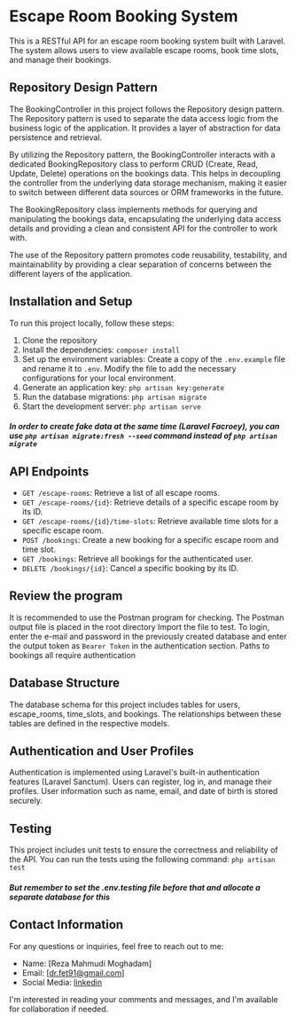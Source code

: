 # Escape Room Booking System

This is a RESTful API for an escape room booking system built with Laravel. The system allows users to view available escape rooms, book time slots, and manage their bookings.

## Repository Design Pattern

The BookingController in this project follows the Repository design pattern. The Repository pattern is used to separate the data access logic from the business logic of the application. It provides a layer of abstraction for data persistence and retrieval.

By utilizing the Repository pattern, the BookingController interacts with a dedicated BookingRepository class to perform CRUD (Create, Read, Update, Delete) operations on the bookings data. This helps in decoupling the controller from the underlying data storage mechanism, making it easier to switch between different data sources or ORM frameworks in the future.

The BookingRepository class implements methods for querying and manipulating the bookings data, encapsulating the underlying data access details and providing a clean and consistent API for the controller to work with.

The use of the Repository pattern promotes code reusability, testability, and maintainability by providing a clear separation of concerns between the different layers of the application.

## Installation and Setup

To run this project locally, follow these steps:

1. Clone the repository
2. Install the dependencies: `composer install`
3. Set up the environment variables: Create a copy of the `.env.example` file and rename it to `.env`. Modify the file to add the necessary configurations for your local environment.
4. Generate an application key: `php artisan key:generate`
5. Run the database migrations: `php artisan migrate`
6. Start the development server: `php artisan serve`
##### In order to create fake data at the same time (Laravel Facroey), you can use `php artisan migrate:fresh --seed` command instead of `php artisan migrate`
## API Endpoints

- `GET /escape-rooms`: Retrieve a list of all escape rooms.
- `GET /escape-rooms/{id}`: Retrieve details of a specific escape room by its ID.
- `GET /escape-rooms/{id}/time-slots`: Retrieve available time slots for a specific escape room.
- `POST /bookings`: Create a new booking for a specific escape room and time slot.
- `GET /bookings`: Retrieve all bookings for the authenticated user.
- `DELETE /bookings/{id}`: Cancel a specific booking by its ID.

## Review the program
It is recommended to use the Postman program for checking.
The Postman output file is placed in the root directory
Import the file to test.
To login, enter the e-mail and password in the previously created database and enter the output token as `Bearer Token` in the authentication section. Paths to bookings all require authentication
## Database Structure

The database schema for this project includes tables for users, escape_rooms, time_slots, and bookings. The relationships between these tables are defined in the respective models.

## Authentication and User Profiles

Authentication is implemented using Laravel's built-in authentication features (Laravel Sanctum). Users can register, log in, and manage their profiles. User information such as name, email, and date of birth is stored securely.

## Testing

This project includes unit tests to ensure the correctness and reliability of the API. You can run the tests using the following command: `php artisan test`
##### But remember to set the .env.testing file before that and allocate a separate database for this
## Contact Information

For any questions or inquiries, feel free to reach out to me:

- Name: [Reza Mahmudi Moghadam]
- Email: [dr.fet91@gmail.com]
- Social Media: [linkedin](https://www.linkedin.com/in/reza-mahmudi-moghadam-59357a211/)

I'm interested in reading your comments and messages, and I'm available for collaboration if needed.



